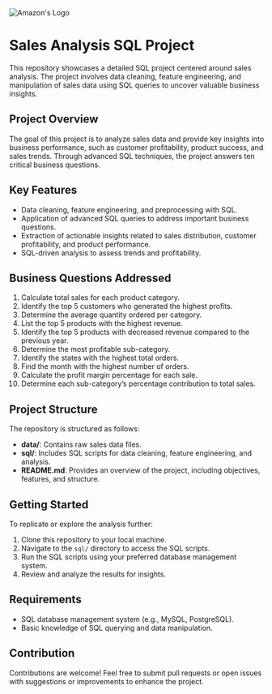 
<img src="(Amazon-Logo.png)" alt="Amazon's Logo">

# Sales Analysis SQL Project

This repository showcases a detailed SQL project centered around sales analysis. The project involves data cleaning, feature engineering, and manipulation of sales data using SQL queries to uncover valuable business insights.

## Project Overview
The goal of this project is to analyze sales data and provide key insights into business performance, such as customer profitability, product success, and sales trends. Through advanced SQL techniques, the project answers ten critical business questions.

## Key Features
- Data cleaning, feature engineering, and preprocessing with SQL.
- Application of advanced SQL queries to address important business questions.
- Extraction of actionable insights related to sales distribution, customer profitability, and product performance.
- SQL-driven analysis to assess trends and profitability.

## Business Questions Addressed
1. Calculate total sales for each product category.
2. Identify the top 5 customers who generated the highest profits.
3. Determine the average quantity ordered per category.
4. List the top 5 products with the highest revenue.
5. Identify the top 5 products with decreased revenue compared to the previous year.
6. Determine the most profitable sub-category.
7. Identify the states with the highest total orders.
8. Find the month with the highest number of orders.
9. Calculate the profit margin percentage for each sale.
10. Determine each sub-category’s percentage contribution to total sales.

## Project Structure
The repository is structured as follows:
- **data/**: Contains raw sales data files.
- **sql/**: Includes SQL scripts for data cleaning, feature engineering, and analysis.
- **README.md**: Provides an overview of the project, including objectives, features, and structure.

## Getting Started
To replicate or explore the analysis further:
1. Clone this repository to your local machine.
2. Navigate to the `sql/` directory to access the SQL scripts.
3. Run the SQL scripts using your preferred database management system.
4. Review and analyze the results for insights.

## Requirements
- SQL database management system (e.g., MySQL, PostgreSQL).
- Basic knowledge of SQL querying and data manipulation.

## Contribution
Contributions are welcome! Feel free to submit pull requests or open issues with suggestions or improvements to enhance the project.
